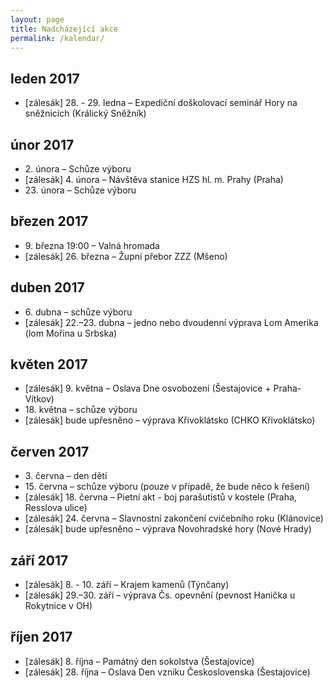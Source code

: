 ```yaml
---
layout: page
title: Nadcházející akce
permalink: /kalendar/
---
```


## leden 2017

* \[zálesák\] 28. - 29. ledna – Expediční doškolovací seminář Hory na sněžnicích (Králický Sněžník)

## únor 2017

* 2\. února – Schůze výboru
* \[zálesák\] 4\. února – Návštěva stanice HZS hl. m. Prahy (Praha)
* 23\. února – Schůze výboru

## březen 2017

* 9\. března 19:00 – Valná hromada
* \[zálesák\] 26\. března – Župní přebor ZZZ (Mšeno)

## duben 2017

* 6\. dubna – schůze výboru
* \[zálesák\] 22\.–23. dubna – jedno nebo dvoudenní výprava Lom Amerika (lom Mořina u Srbska)

## květen 2017

* \[zálesák\] 9\. května – Oslava Dne osvobození (Šestajovice + Praha-Vítkov)
* 18\. května – schůze výboru
* \[zálesák\] bude upřesněno – výprava Křivoklátsko (CHKO Křivoklátsko)

## červen 2017

* 3\. června – den dětí
* 15\. června – schůze výboru (pouze v případě, že bude něco k řešení)
* \[zálesák\] 18\. června – Pietní akt - boj parašutistů v kostele (Praha, Resslova ulice)
* \[zálesák\] 24\. června – Slavnostní zakončení cvičebního roku (Klánovice)
* \[zálesák\] bude upřesněno – výprava Novohradské hory (Nové Hrady)

## září 2017

* \[zálesák\] 8\. - 10. září – Krajem kamenů (Týnčany)
* \[zálesák\] 29\.–30. září – výprava Čs. opevnění (pevnost Hanička u Rokytnice v OH)

## říjen 2017

* \[zálesák\] 8\. října – Památný den sokolstva (Šestajovice)
* \[zálesák\] 28\. října – Oslava Den vzniku Československa (Šestajovice)